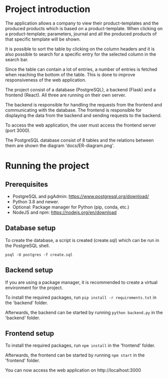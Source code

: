 # Project introduction

The application allows a company to view their product-templates and the produced products which is based on a product-template.
When clicking on a product-template; parameters, journal and all the produced products of that specific template will be shown.

It is possible to sort the table by clicking on the column headers and it is also possible to search for a specific entry for the selected column in the search bar.

Since the table can contain a lot of entries, a number of entries is fetched when reaching the bottom of the table. This is done to improve responsiveness of the web application.

The project consist of a database (PostgreSQL), a backend (Flask) and a frontend (React). All three are running on their own server.

The backend is responsible for handling the requests from the frontend and communicating with the database. The frontend is responsible for displaying the data from the backend and sending requests to the backend.

To access the web application, the user must access the frontend server (port 3000).

The PostgreSQL database consist of 8 tables and the relations between them are shown the diagram 'docs/ER-diagram.png'.

# Running the project

## Prerequisites

- PostgreSQL and pgAdmin: https://www.postgresql.org/download/
- Python 3.8 and newer.
- Optional: Package manager for Python (pip, conda, etc.)
- NodeJS and npm: https://nodejs.org/en/download

## Database setup

To create the database, a script is created (create.sql) which can be run in the PostgreSQL shell.

`psql -U postgres -f create.sql`

## Backend setup

If you are using a package manager, it is recommended to create a virtual environment for the project.

To install the required packages, run `pip install -r requirements.txt` in the 'backend' folder.

Afterwards, the backend can be started by running `python backend.py` in the 'backend' folder.

## Frontend setup

To install the required packages, run `npm install` in the 'frontend' folder.

Afterwards, the frontend can be started by running `npm start` in the 'frontend' folder.

You can now access the web application on http://localhost:3000
